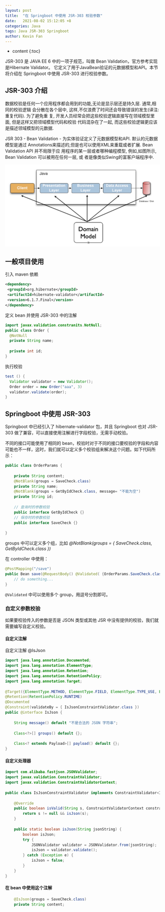 ```yaml
---
layout: post
title:  "在 Springboot 中使用 JSR-303 校验参数"
date:   2021-08-02 15:12:05 +8
categories: Java
tags: Java JSR-303 Springboot
author: Kevin Fan
---
```


* content
{:toc}
  
JSR-303 是 JAVA EE 6 中的一项子规范，叫做 Bean Validation，官方参考实现是Hibernate Validator。
它定义了用于JavaBean验证的元数据模型和API。本节将介绍在 Springboot 中使用 JSR-303 进行校验参数。
<!-- more -->

## JSR-303 介绍

数据校验是任何一个应用程序都会用到的功能,无论是显示层还是持久层. 通常,相同的校验逻辑
会分散在各个层中, 这样,不仅浪费了时间还会导致错误的发生(译注: 重复代码). 为了避免重
复, 开发人员经常会把这些校验逻辑直接写在领域模型里面, 但是这样又把领域模型代码和校验
代码混杂在了一起, 而这些校验逻辑更应该是描述领域模型的元数据.

JSR 303 - Bean Validation - 为实体验证定义了元数据模型和API. 默认的元数据模型是通过
Annotations来描述的,但是也可以使用XML来重载或者扩展. Bean Validation API 并不局限于应
用程序的某一层或者哪种编程模型, 例如,如图所示, Bean Validation 可以被用在任何一层, 或
者是像类似Swing的富客户端程序中.

![hibernate-validator](../images/jsr-303/hibernate-validator.png)

## 一般项目使用

引入 maven 依赖

```xml
<dependency>
 <groupId>org.hibernate</groupId>
 <artifactId>hibernate-validator</artifactId>
 <version>6.1.7.Final</version>
</dependency>
```
定义 bean 并使用 JSR-303 中的注解
```java
import javax.validation.constranits.NotNull;
public class Order {
  @NotNull
  private String name;

  private int id;
}
```

执行校验
```java
test () {
  Validator validator = new Validator();
  Order order = new Order("aaa", 3)
  validator.validate(order);
}
```

## Springboot 中使用 JSR-303

Springboot 中已经引入了 hibernate-validator 包，并且 Springboot 也对 JSR-303 做了兼容，可以直接使用注解进行字段校验，无需手动校验。

不同的接口可能使用了相同的 bean，校验时对于不同的接口要校验的字段和内容可能也不一样，这时，我们就可以定义多个校验组来解决这个问题。如下代码所示：

```java
public class OrderParams {
    
    private String content;
    @NotBlank(groups = SaveCheck.class)
    private String name;
    @NotBlank(groups = GetByIdCheck.class, message= "不能为空")
    private String id;
    
    // 查询时的参数校验
    public interface GetByIdCheck {}
    // 保存时的参数校验
    public interface SaveCheck {}
  
}
```

groups 中可以定义多个组，比如 *@NotBlank(groups = { SaveCheck.class, GetByIdCheck.class })*

在 controller 中使用：

```java
@PostMapping("/save")
public Bean save(@RequestBody() @Validated( {OrderParams.SaveCheck.class} ) OrderParams orderParams) {
    // do something...
}
```

`@Validated` 中可以使用多个 group，用逗号分割即可。

### 自定义参数校验

如果要校验传入的参数是否是 JSON 类型或其他 JSR 中没有提供的校验，我们就需要编写自定义校验。

#### 自定义注解 

自定义注解 @IsJson

```java
import java.lang.annotation.Documented;
import java.lang.annotation.ElementType;
import java.lang.annotation.Retention;
import java.lang.annotation.RetentionPolicy;
import java.lang.annotation.Target;

@Target({ElementType.METHOD, ElementType.FIELD, ElementType.TYPE_USE, ElementType.ANNOTATION_TYPE, ElementType.CONSTRUCTOR, ElementType.PARAMETER})
@Retention(RetentionPolicy.RUNTIME)
@Documented
@Constraint(validateBy = { IsJsonConstraintValidator.class })
public @interface IsJson {

    String message() default "不是合法的 JSON 字符串";
    
    Class<?>[] groups() default {};
    
    Class<? extends Payload>[] payload() default {};
}
```

#### 自定义处理器

```java
import com.alibaba.fastjson.JSONValidator;
import javax.validation.ConstraintValidator;
import javax.validation.ConstraintValidatorContext;

public class IsJsonConstraintValidator implements ConstraintValidator<IsJson, String> {
    
    @Override
    public boolean isValid(String s, ConstraintValidatorContext constraintValidatorContext) {
        return s != null && isJson(s);
    }
    
    public static boolean isJson(String jsonString) {
        boolean isJson;
        try {
            JSONValidator validator = JSONValidator.from(jsonString);
            isJson = validator.validate();
        } catch (Exception e) {
            isJson = false;
        }
    }
}
```

#### 在 bean 中使用这个注解

```java
    @IsJson(groups = SaveCheck.class)
    private String content;
```